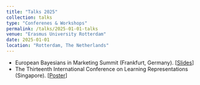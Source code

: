 ```yaml
---
title: "Talks 2025"
collection: talks
type: "Conferenes & Workshops"
permalink: /talks/2025-01-01-talks
venue: "Erasmus University Rotterdam"
date: 2025-01-01
location: "Rotterdam, The Netherlands"
---
```


* European Bayesians in Marketing Summit (Frankfurt, Germany). [[Slides](/files/Uncertain_MTA.pdf)]
* The Thirteenth International Conference on Learning Representations (Singapore). [[Poster](https://iclr.cc/virtual/2025/poster/29690)]

